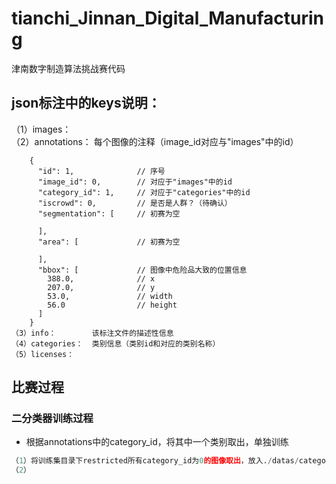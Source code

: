 # tianchi_Jinnan_Digital_Manufacturing
津南数字制造算法挑战赛代码

## json标注中的keys说明：  
（1）images：  
（2）annotations： 每个图像的注释（image_id对应与"images"中的id）  
```
    {
      "id": 1,              // 序号
      "image_id": 0,        // 对应于"images"中的id
      "category_id": 1,     // 对应于"categories"中的id
      "iscrowd": 0,         // 是否是人群？（待确认）
      "segmentation": [     // 初赛为空

      ],
      "area": [             // 初赛为空

      ],
      "bbox": [             // 图像中危险品大致的位置信息
        388.0,              // x
        207.0,              // y
        53.0,               // width
        56.0                // height
      ]
    }
（3）info：        该标注文件的描述性信息
（4）categories：  类别信息（类别id和对应的类别名称）
（5）licenses：
```  

## 比赛过程  
### 二分类器训练过程  
- 根据annotations中的category_id，将其中一个类别取出，单独训练  
```python
（1）将训练集目录下restricted所有category_id为0的图像取出，放入./datas/category_id_1目录中  
（2）

```
